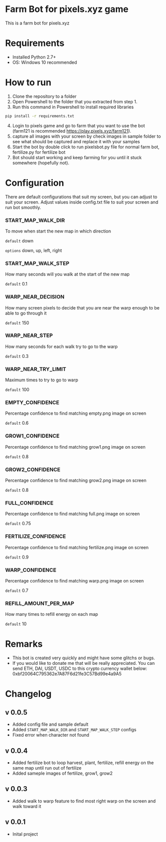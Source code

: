 # Farm Bot for pixels.xyz game
This is a farm bot for pixels.xyz

# Requirements
- Installed Python 2.7+
- OS: Windows 10 recommended

# How to run
1. Clone the repository to a folder
2. Open Powershell to the folder that you extracted from step 1.
3. Run this command in Powershell to install required libraries
```bash
pip install -r requirements.txt
```

4. Login to pixels game and go to farm that you want to use the bot (farm121 is recommended https://play.pixels.xyz/farm121).
5. capture all images with your screen by check images in sample folder to see what should be captured and replace it with your samples
6. Start the bot by double click to run pixelsbot.py file for normal farm bot,
   fertilize.py for fertilize bot
7. Bot should start working and keep farming for you until it stuck somewhere (hopefully not).

# Configuration
There are default configurations that suit my screen, but you can adjust to suit your screen.
Adjust values inside config.txt file to suit your screen and run bot smoothly.

### START_MAP_WALK_DIR

   To move when start the new map in which direction
   
   `default` down
   
   `options` down, up, left, right
   
### START_MAP_WALK_STEP

   How many seconds will you walk at the start of the new map
   
   `default` 0.1
   
### WARP_NEAR_DECISION

   How many screen pixels to decide that you are near the warp enough to be able to go through it
   
   `default` 150
      
### WARP_NEAR_STEP

   How many seconds for each walk try to go to the warp
   
   `default` 0.3
      
### WARP_NEAR_TRY_LIMIT

   Maximum times to try to go to warp
   
   `default` 100
      
### EMPTY_CONFIDENCE

   Percentage confidence to find matching empty.png image on screen
   
   `default` 0.6
         
### GROW1_CONFIDENCE

   Percentage confidence to find matching grow1.png image on screen
   
   `default` 0.8
         
### GROW2_CONFIDENCE

   Percentage confidence to find matching grow2.png image on screen
   
   `default` 0.8
         
### FULL_CONFIDENCE

   Percentage confidence to find matching full.png image on screen
   
   `default` 0.75
   
### FERTILIZE_CONFIDENCE

   Percentage confidence to find matching fertilize.png image on screen
   
   `default` 0.9
      
### WARP_CONFIDENCE

   Percentage confidence to find matching warp.png image on screen
   
   `default` 0.7
      
### REFILL_AMOUNT_PER_MAP

   How many times to refill energy on each map
   
   `default` 10

# Remarks
- This bot is created very quickly and might have some glitchs or bugs.
- If you would like to donate me that will be really appreciated. You can send ETH, DAI, USDT, USDC to this crypto currency wallet below:
  0xbf20064C795362e7A87F6d21fe3C57Bd99e4a9A5

# Changelog
## v 0.0.5
+ Added config file and sample default
+ Added `START_MAP_WALK_DIR` and `START_MAP_WALK_STEP` configs
+ Fixed error when character not found

## v 0.0.4
+ Added fertilize bot to loop harvest, plant, fertilize, refill energy on the same map until run out of fertilize
+ Added sameple images of fertilize, grow1, grow2

## v 0.0.3
+ Added walk to warp feature to find most right warp on the screen and walk toward it

## v 0.0.1
+ Inital project

